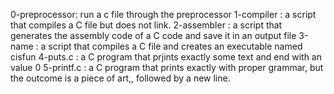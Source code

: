 0-preprocessor: run a c file through the preprocessor
1-compiler : a script that compiles a C file but does not link.
2-assembler : a script that generates the assembly code of a C code and save it in an output file
3-name :  a script that compiles a C file and creates an executable named cisfun
4-puts.c : a C program that prjints exactly some text and end with an value 0
5-printf.c : a C program that prints exactly with proper grammar, but the outcome is a piece of art,, followed by a new line.
